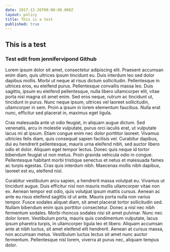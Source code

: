 ```yaml
---
date: 2017-12-26T00:00:00.000Z
layout: policy
title: This is a test
published: true
---
```

## This is a test
### Test edit from jennifervipond Github

Lorem ipsum dolor sit amet, consectetur adipiscing elit. Praesent accumsan enim diam, quis ultrices ipsum tincidunt eu. Duis interdum leo sed dolor dapibus mollis. Morbi ut neque at risus dictum sollicitudin. Pellentesque in ultrices eros, eu eleifend purus. Pellentesque convallis massa leo. Duis sagittis, ipsum eu eleifend pellentesque, nulla libero ullamcorper elit, vitae porta nisi magna sit amet enim. Sed eros neque, rutrum ac tincidunt ut, tincidunt in purus. Nunc neque ipsum, ultrices vel laoreet sollicitudin, ullamcorper in sem. Proin a ipsum in lorem elementum faucibus. Nulla erat nunc, efficitur sed placerat in, maximus eget ligula.

Cras malesuada ante ut odio feugiat, in aliquam augue dictum. Sed venenatis, arcu in molestie vulputate, purus orci iaculis erat, ut vulputate lacus mi at ipsum. Etiam congue enim nec dolor porttitor laoreet. Vivamus ultricies felis diam, quis consequat sapien facilisis vel. Curabitur dapibus, dui eu hendrerit pellentesque, mauris urna eleifend nibh, sed auctor libero odio et dolor. Aliquam eget tempor lectus. Donec quis neque id tortor bibendum feugiat ut non metus. Proin gravida vehicula odio in congue. Pellentesque habitant morbi tristique senectus et netus et malesuada fames ac turpis egestas. Cras quis interdum nibh. Maecenas mollis nibh dapibus, laoreet est eu, eleifend nisl.

Curabitur vestibulum arcu sapien, a hendrerit massa volutpat eu. Vivamus ut tincidunt augue. Duis efficitur nisl non mauris mollis ullamcorper vitae non ex. Aenean tempor est odio, quis volutpat ipsum mattis cursus. Aenean ac ante eu risus eleifend sagittis id ut ante. Mauris porta nulla non varius tempor. Fusce sodales aliquet diam, sit amet placerat tortor sollicitudin sed. Nullam bibendum enim quis porttitor consectetur. Donec a nisl nec nibh fermentum sodales. Morbi rhoncus sodales nisi sit amet pulvinar. Nunc nec dolor lorem. Vestibulum porta, mauris quis condimentum vulputate, lacus ipsum pharetra turpis, in ullamcorper ligula leo et libero. Aliquam accumsan ante at nibh luctus, sit amet eleifend elit hendrerit. Aenean at cursus massa, non accumsan metus. Vestibulum luctus lectus sit amet nunc auctor fermentum. Pellentesque nisl lorem, viverra at purus nec, aliquam tempus dolor.
